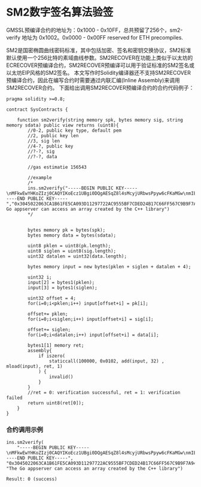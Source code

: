 # SM2数字签名算法验签

GMSSL预编译合约的地址为：0x1000 - 0x10FF，总共预留了256个，sm2-verify 地址为 0x1002。0x0000 - 0x00FF reserved for ETH precompiles.

SM2是国密椭圆曲线密码标准，其中包括加密、签名和密钥交换协议，SM2标准默认使用一个256比特的素域曲线参数。SM2RECOVER在功能上类似于以太坊的ECRECOVER预编译合约，SM2RECOVER预编译可以用于验证标准的SM2签名或以太坊EIP风格的SM2签名。
本文写作时Solidity编译器还不支持SM2RECOVER预编译合约，因此在编写合约时需要通过内联汇编(Inline Assembly)来调用SM2RECOVER合约。
下面给出调用SM2RECOVER预编译合约的合约代码例子：

```solidity
pragma solidity >=0.8;

contract SysContracts {
    
    function sm2verify(string memory spk, bytes memory sig, string memory sdata) public view returns (uint8){
       	//0-2, public key type, default pem
        //2, public key len
        //3, sig len
        //4-?, public key
        //?-?, sig
        //?-?, data

        //gas estimatie 156543

        //example
        /*
        ins.sm2verify("-----BEGIN PUBLIC KEY-----\nMFkwEwYHKoZIzj0CAQYIKoEcz1UBgi0DQgAESqZ8l4sMcyjURbwsPpyw6cFKaMGw\nmIEBwVpMJkr+PB6C7ADq5NBERXQKdjzeNSweTXmVM5J4JZmZFC6MhuPrIg==\n-----END PUBLIC KEY-----","0x3045022063CA1B61FE5CA093D11297722AC9555BF7CDED24B17C66FF567C9B9F7A94364C022100BBF90EED502DB7A9B18256F552E3B3E97391B38F27BB993662CEA7E596478914","The Go appserver can access an array created by the C++ library")
        */


        bytes memory pk = bytes(spk);
        bytes memory data = bytes(sdata);

        uint8 pklen = uint8(pk.length);
        uint8 siglen = uint8(sig.length);
        uint32 datalen = uint32(data.length);

        bytes memory input = new bytes(pklen + siglen + datalen + 4);
        
        uint32 i;
        input[2] = bytes1(pklen);
        input[3] = bytes1(siglen);

        uint32 offset = 4;
        for(i=0;i<pklen;i++) input[offset+i] = pk[i];

        offset+= pklen;
        for(i=0;i<siglen;i++) input[offset+i] = sig[i];

        offset+= siglen;
        for(i=0;i<datalen;i++) input[offset+i] = data[i];

        bytes1[1] memory ret;
        assembly{
            if iszero(
                staticcall(100000, 0x0102, add(input, 32) , mload(input), ret, 1)
            ) {
                invalid()
            }
        }
        //ret = 0: verification successful, ret = 1: verification failed
        return uint8(ret[0]);
    }
}
```
### 合约调用示例
```
ins.sm2verify(
    "-----BEGIN PUBLIC KEY-----\nMFkwEwYHKoZIzj0CAQYIKoEcz1UBgi0DQgAESqZ8l4sMcyjURbwsPpyw6cFKaMGw\nmIEBwVpMJkr+PB6C7ADq5NBERXQKdjzeNSweTXmVM5J4JZmZFC6MhuPrIg==\n-----END PUBLIC KEY-----",
"0x3045022063CA1B61FE5CA093D11297722AC9555BF7CDED24B17C66FF567C9B9F7A94364C022100BBF90EED502DB7A9B18256F552E3B3E97391B38F27BB993662CEA7E596478914", 
"The Go appserver can access an array created by the C++ library")

Result: 0 (success)
```